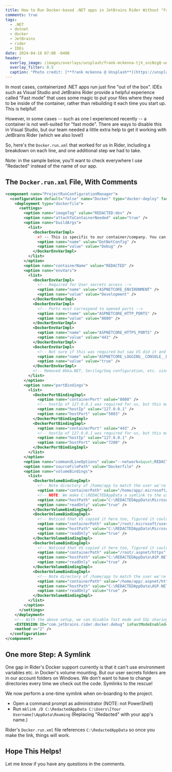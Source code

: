 ```yaml
---
title: How to Run Docker-based .NET apps in JetBrains Rider Without "Fast Mode"
comments: true
tags:
  - .NET
  - dotnet
  - docker
  - JetBrains
  - rider
  - IDEs
date: 2024-04-16 07:00 -0400
header:
  overlay_image: /images/overlays/unsplash/frank-mckenna-tjX_sniNzgQ-unsplash.jpg
  overlay_filter: 0.5
  caption: "Photo credit: [**frank mckenna @ Unsplash**](https://unsplash.com/@frankiefoto?utm_content=creditCopyText&utm_medium=referral&utm_source=unsplash)"
---
```

In most cases, containerized .NET apps run just fine "out of the box". IDEs such as Visual Studio and JetBrains Rider provide a helpful experience called "Fast mode" that uses some magic to put your files where they need to be inside of the container, rather than rebuilding it each time you start up. This is helpful!

However, in some cases -- such as one I experienced recently -- a container is not well-suited for "fast mode". There are ways to disable this in Visual Studio, but our team needed a little extra help to get it working with JetBrains Rider (which we also love!)

So, here's the `Docker.run.xml` that worked for us in Rider, including a breakdown on each line, and one additional step we had to take.

Note: in the sample below, you'll want to check everywhere I use "Redacted" instead of the name of our app.

## The `Docker.run.xml` File, With Comments

```xml
<component name="ProjectRunConfigurationManager">
  <configuration default="false" name="Docker" type="docker-deploy" factoryName="dockerfile" server-name="Docker">
    <deployment type="dockerfile">
      <settings>
        <option name="imageTag" value="REDACTED:dev" />
        <option name="attachToContainerNeeded" value="true" />
        <option name="buildArgs">
          <list>
            <DockerEnvVarImpl>
              <! -- This is specific to our container/company. You can disregard it. -->
              <option name="name" value="DotNetConfig" />
              <option name="value" value="Debug" />
            </DockerEnvVarImpl>
          </list>
        </option>
        <option name="containerName" value="REDACTED" />
        <option name="envVars">
          <list>
            <DockerEnvVarImpl>
              <!-- Required for User secrets access -->
              <option name="name" value="ASPNETCORE_ENVIRONMENT" />
              <option name="value" value="Development" />
            </DockerEnvVarImpl>
            <DockerEnvVarImpl>
              <!-- Ports must correspond to opened ports -->
              <option name="name" value="ASPNETCORE_HTTP_PORTS" />
              <option name="value" value="8080" />
            </DockerEnvVarImpl>
            <DockerEnvVarImpl>
              <option name="name" value="ASPNETCORE_HTTPS_PORTS" />
              <option name="value" value="443" />
            </DockerEnvVarImpl>
            <DockerEnvVarImpl>
              <!-- Not sure if this was required but saw VS did it and figured it couldn't hurt -->
              <option name="name" value="ASPNETCORE_LOGGING__CONSOLE__DISABLECOLORS" />
              <option name="value" value="true" />
            </DockerEnvVarImpl>
            <!-- Removed Akka.NET, Serilog/Seq configuration, etc. since it was specific to our project -->
          </list>
        </option>
        <option name="portBindings">
          <list>
            <DockerPortBindingImpl>
              <option name="containerPort" value="8080" />
              <!-- hostIp of 127.0.0.1 was required for us, but this may have to do with how we're using Akka .NET -->
              <option name="hostIp" value="127.0.0.1" />
              <option name="hostPort" value="5083" />
            </DockerPortBindingImpl>
            <DockerPortBindingImpl>
              <option name="containerPort" value="443" />
              <!-- hostIp of 127.0.0.1 was required for us, but this may have to do with how we're using Akka .NET -->
              <option name="hostIp" value="127.0.0.1" />
              <option name="hostPort" value="7280" />
            </DockerPortBindingImpl>
          </list>
        </option>
        <option name="commandLineOptions" value="--network=&quot;REDACTED&quot;" />
        <option name="sourceFilePath" value="Dockerfile" />
        <option name="volumeBindings">
          <list>
            <DockerVolumeBindingImpl>
              <!-- Note directory of /home/app to match the user we're running as -->            
              <option name="containerPath" value="/home/app/.microsoft/usersecrets" />
              <!-- NOTE: We make C:\REDACTEDAppData a symlink to the user-specific appdata folder. Our devs run a onetime command of, for example, "mklink /D C:\REDACTEDAppData C:\Users\SeanK\AppData\Roaming" from an admin command prompt -->
              <option name="hostPath" value="C:\REDACTEDAppData\Microsoft\UserSecrets" />
              <option name="readOnly" value="true" />
            </DockerVolumeBindingImpl>
            <DockerVolumeBindingImpl>
              <!-- Noticed that VS copied it here too, figured it couldn't hurt. -->            
              <option name="containerPath" value="/root/.microsoft/usersecrets" />
              <option name="hostPath" value="C:\REDACTEDAppData\Microsoft\UserSecrets" />
              <option name="readOnly" value="true" />
            </DockerVolumeBindingImpl>
            <DockerVolumeBindingImpl>
              <!-- Noticed that VS copied it here too, figured it couldn't hurt. -->            
              <option name="containerPath" value="/root/.aspnet/https" />
              <option name="hostPath" value="C:\REDACTEDAppData\ASP.NET\Https" />
              <option name="readOnly" value="true" />
            </DockerVolumeBindingImpl>
            <DockerVolumeBindingImpl>
              <!-- Note directory of /home/app to match the user we're running as -->            
              <option name="containerPath" value="/home/app/.aspnet/https" />
              <option name="hostPath" value="C:\REDACTEDAppData\ASP.NET\Https" />
              <option name="readOnly" value="true" />
            </DockerVolumeBindingImpl>
          </list>
        </option>
      </settings>
    </deployment>
    <!-- With the above setup, we can disable fast mode and SSL sharing -->            
    <EXTENSION ID="com.jetbrains.rider.docker.debug" isFastModeEnabled="false" isSslEnabled="false" />
    <method v="2" />
  </configuration>
</component>
```

## One more Step: A Symlink

One gap in Rider's Docker support currently is that it can't use environment variables etc. in Docker's volume mounting. But our user secrets folders are in our account folders on Windows. We don't want to have to change directories every time we check out the code. Symlinks to the rescue!

We now perform a one-time symlink when on-boarding to the project.

* Open a command prompt as administrator (NOTE: not PowerShell)
* Run `mklink /D C:\RedactedAppData C:\Users\[Your Username]\AppData\Roaming` (Replacing "Redacted" with your app's name.)

Rider's `Docker.run.xml` file references `C:\RedactedAppData` so once you make the link, things will work.

## Hope This Helps!

Let me know if you have any questions in the comments.
